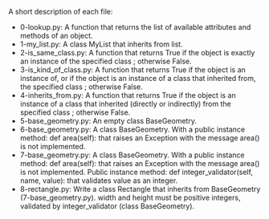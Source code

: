 A short description of each file:
+ 0-lookup.py: A function that returns the list of available attributes and methods of an object.
+ 1-my_list.py: A class MyList that inherits from list.
+ 2-is_same_class.py: A function that returns True if the object is exactly an instance of the specified class ; otherwise False.
+ 3-is_kind_of_class.py: A function that returns True if the object is an instance of, or if the object is an instance of a class that inherited from, the specified class ; otherwise False.
+ 4-inherits_from.py: A function that returns True if the object is an instance of a class that inherited (directly or indirectly) from the specified class ; otherwise False.
+ 5-base_geometry.py: An empty class BaseGeometry.
+ 6-base_geometry.py: A class BaseGeometry. With a public instance method: def area(self): that raises an Exception with the message area() is not implemented.
+ 7-base_geometry.py: A class BaseGeometry. With a public instance method: def area(self): that raises an Exception with the message area() is not implemented. Public instance method: def integer_validator(self, name, value): that validates value as an integer.
+ 8-rectangle.py: Write a class Rectangle that inherits from BaseGeometry (7-base_geometry.py). width and height must be positive integers, validated by integer_validator (class BaseGeometry).
